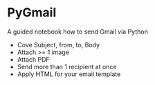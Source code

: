 # PyGmail
A guided notebook how to send Gmail via Python

- Cove Subject, from, to, Body
- Attach >= 1 image
- Attach PDF
- Send more than 1 recipient at once
- Apply HTML for your email template
